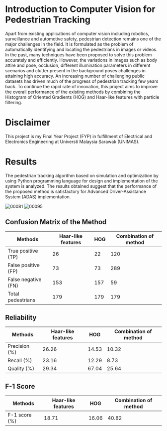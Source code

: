 # Introduction to Computer Vision for Pedestrian Tracking
Apart from existing applications of computer vision including robotics, surveillance and automotive safety, pedestrian detection remains one of the major challenges in the field. It is formulated as the problem of automatically identifying and locating the pedestrians in images or videos. In the past, many techniques have been proposed to solve this problem accurately and efficiently. However, the variations in images such as body attire and pose, occlusion, different illumination parameters in different scenarios and clutter present in the background poses challenges in attaining high accuracy. An increasing number of challenging public datasets has driven much of the progress of pedestrian tracking few years back. To continue the rapid rate of innovation, this project aims to improve the overall performance of the existing methods by combining the Histogram of Oriented Gradients (HOG) and Haar-like features with particle filtering. 

# Disclaimer
This project is my Final Year Project (FYP) in fulfillment of Electrical and Electronics Engineering at Universti Malaysia Sarawak (UNIMAS).

# Results
The pedestrian tracking algorithm based on simulation and optimization by using Python programming language for design and implementation of the system is analyzed. The results obtained suggest that the performance of the proposed method is satisfactory for Advanced Driver-Assistance System (ADAS) implementation.

![00081](https://user-images.githubusercontent.com/92578072/140053031-8076216c-06aa-4d2c-bb79-ff1724505be7.jpg)
![00095](https://user-images.githubusercontent.com/92578072/140053037-2bc1ea6d-140d-4807-b682-8c7d08eebd20.jpg)

## Confusion Matrix of the Method
| Methods | Haar-like features | HOG | Combination of method |
| --------------|------------|-------------|---------|
| True positive (TP) | 26 | 22 | 120 |
| False positive (FP) | 73| 73 | 289 |
| False negative (FN)| 153 | 157| 59 |
| Total pedestrians | 179 | 179 | 179|

## Reliability
| Methods| Haar-like features | HOG | Combination of method |
| --------------|------------|-------------|---------|
| Precision (%) | 26.26 | 14.53 | 10.32 |
| Recall (%) | 23.16 | 12.29 | 8.73 |
| Quality (%)| 29.34 | 67.04 | 25.64 |

## F-1 Score
| Methods| Haar-like features | HOG | Combination of method |
| --------------|------------|-------------|---------|
| F-1 score (%) | 18.71 | 16.06 | 40.82 |
